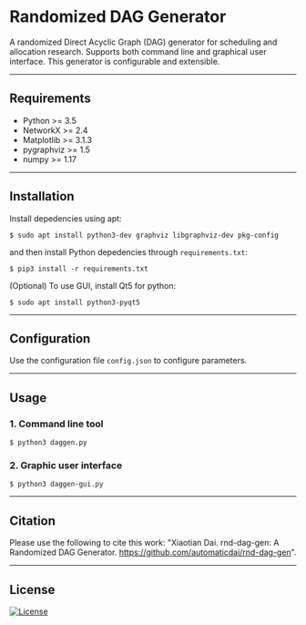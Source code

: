 # Randomized DAG Generator

A randomized Direct Acyclic Graph (DAG) generator for scheduling and allocation research. Supports both command line and graphical user interface. This generator is configurable and extensible.


---

## Requirements

- Python >= 3.5
- NetworkX >= 2.4
- Matplotlib >= 3.1.3
- pygraphviz >= 1.5
- numpy >= 1.17

---

## Installation

Install depedencies using apt:

`$ sudo apt install python3-dev graphviz libgraphviz-dev pkg-config`

and then install Python depedencies through `requirements.txt`:

`$ pip3 install -r requirements.txt`

(Optional) To use GUI, install Qt5 for python:

`$ sudo apt install python3-pyqt5`

---

## Configuration

Use the configuration file `config.json` to configure parameters.

---

## Usage

### 1. Command line tool

`$ python3 daggen.py`


### 2. Graphic user interface

`$ python3 daggen-gui.py`

---

## Citation

Please use the following to cite this work: "Xiaotian Dai. rnd-dag-gen: A Randomized DAG Generator. https://github.com/automaticdai/rnd-dag-gen".

---

## License

[![License](http://img.shields.io/:license-mit-blue.svg?style=flat-square)](http://badges.mit-license.org)
